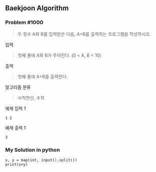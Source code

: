 ## Baekjoon Algorithm

### Problem #1000
> 두 정수 A와 B를 입력받은 다음, A+B를 출력하는 프로그램을 작성하시오.

입력
> 첫째 줄에 A와 B가 주어진다. (0 < A, B < 10)

출력
> 첫째 줄에 A+B를 출력한다.

알고리즘 분류
> 사칙연산, 수학

예제 입력 1 <pre><code>1 2</code></pre>
예제 출력 1 <pre><code>3</code></pre>

### My Solution in python
    x, y = map(int, input().split())
    print(x+y)
